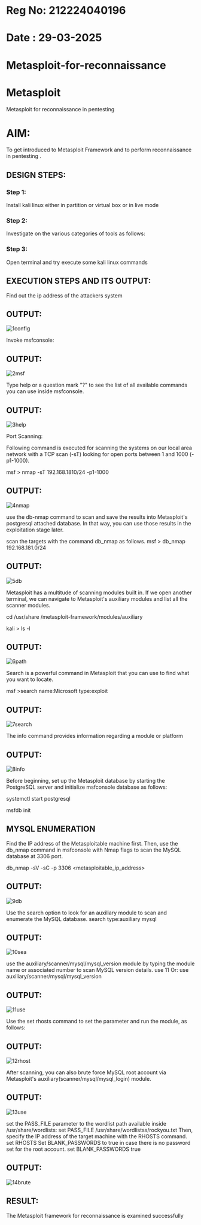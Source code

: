 # Reg No: 212224040196
# Date  : 29-03-2025 
# Metasploit-for-reconnaissance
# Metasploit
Metasploit for reconnaissance in pentesting

# AIM:

To get introduced to Metasploit Framework and to  perform reconnaissance  in pentesting .

## DESIGN STEPS:

### Step 1:

Install kali linux either in partition or virtual box or in live mode

### Step 2:

Investigate on the various categories of tools as follows:

### Step 3:

Open terminal and try execute some kali linux commands

## EXECUTION STEPS AND ITS OUTPUT:

Find out the ip address of the attackers system

## OUTPUT:

![1config](https://github.com/user-attachments/assets/8782326f-1dce-4231-86d0-9fef6087918a)

Invoke msfconsole:

## OUTPUT:

![2msf](https://github.com/user-attachments/assets/a1c719d1-20c2-4212-a048-94a2ec509f45)

Type help or a question mark "?" to see the list of all available commands you can use inside msfconsole.

## OUTPUT:

![3help](https://github.com/user-attachments/assets/1b854ae9-b533-46bf-9fce-d8b1200e8ab2)

Port Scanning:

Following command is executed for scanning the systems on our local area network with a TCP scan (-sT) looking for open ports between 1 and 1000 (-p1-1000).

msf >  nmap -sT 192.168.1810/24 -p1-1000

## OUTPUT:

![4nmap](https://github.com/user-attachments/assets/c9154807-3823-4bfa-b19d-8bd18f93b42c)


use the db-nmap command to scan and save the results into Metasploit's postgresql attached database. In that way, you can use those results in the exploitation stage later.

scan the targets with the command db_nmap as follows.
msf > db_nmap 192.168.181.0/24

## OUTPUT:

![5db](https://github.com/user-attachments/assets/6c203b16-8f01-40fc-8593-e66b1c338e43)

Metasploit has a multitude of scanning modules built in. If we open another terminal, we can navigate to Metasploit's auxiliary modules and list all the scanner modules.

cd /usr/share /metasploit-framework/modules/auxiliary

kali > ls -l

## OUTPUT:

![6path](https://github.com/user-attachments/assets/cfa43a55-99f7-4441-9233-184cc2766300)

Search is a powerful command in Metasploit that you can use to find what you want to locate. 

msf >search name:Microsoft type:exploit

## OUTPUT:

![7search](https://github.com/user-attachments/assets/14582591-a828-4b5d-aefd-903f5371ccbc)

The info command provides information regarding a module or platform

## OUTPUT:

![8info](https://github.com/user-attachments/assets/ad1cc872-f670-4e4f-b3d5-db92b156cf7c)


Before beginning, set up the Metasploit database by starting the PostgreSQL server and initialize msfconsole database as follows:

systemctl start postgresql

msfdb init

## MYSQL ENUMERATION
Find the IP address of the Metasploitable machine first. Then, use the db_nmap command in msfconsole with Nmap flags to scan the MySQL database at 3306 port.

db_nmap -sV -sC -p 3306 <metasploitable_ip_address>

## OUTPUT:

![9db](https://github.com/user-attachments/assets/a16e833b-c660-448d-81fc-8b7eb0719aa3)

Use the search option to look for an auxiliary module to scan and enumerate the MySQL database.
search type:auxiliary mysql

## OUTPUT:

![10sea](https://github.com/user-attachments/assets/d035c320-df80-4d1d-8685-d649e31f7bfc)

use the auxiliary/scanner/mysql/mysql_version module by typing the module name or associated number to scan MySQL version details.
use 11
Or:
use auxiliary/scanner/mysql/mysql_version

## OUTPUT:

![11use](https://github.com/user-attachments/assets/c0653b81-1879-4bf1-8d1a-547eaf74f91a)


Use the set rhosts command to set the parameter and run the module, as follows:

## OUTPUT:

![12rhost](https://github.com/user-attachments/assets/f9069e93-2089-46b8-8750-d570c120d341)

After scanning, you can also brute force MySQL root account via Metasploit's auxiliary(scanner/mysql/mysql_login) module.

## OUTPUT: 

![13use](https://github.com/user-attachments/assets/eaa45564-75d6-4304-9ba5-4db9355d81a5)

set the PASS_FILE parameter to the wordlist path available inside /usr/share/wordlists:
set PASS_FILE /usr/share/wordlistss/rockyou.txt
Then, specify the IP address of the target machine with the RHOSTS command.
set RHOSTS <metasploitable-ip-address>
Set BLANK_PASSWORDS to true in case there is no password set for the root account.
set BLANK_PASSWORDS true

## OUTPUT: 

![14brute](https://github.com/user-attachments/assets/b5a2a7b0-0913-43f0-93ce-c2ab05462033)


## RESULT:
The Metasploit framework for reconnaissance is  examined successfully
